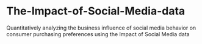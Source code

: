 # The-Impact-of-Social-Media-data
Quantitatively analyzing the business influence of social media behavior on consumer purchasing preferences using the Impact of Social Media data
